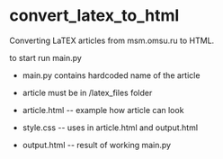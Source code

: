 # convert_latex_to_html
Converting LaTEX articles from msm.omsu.ru to HTML.

to start run main.py

- main.py contains hardcoded name of the article
- article must be in /latex_files folder

- article.html -- example how article can look
- style.css -- uses in article.html and output.html
- output.html -- result of working main.py
